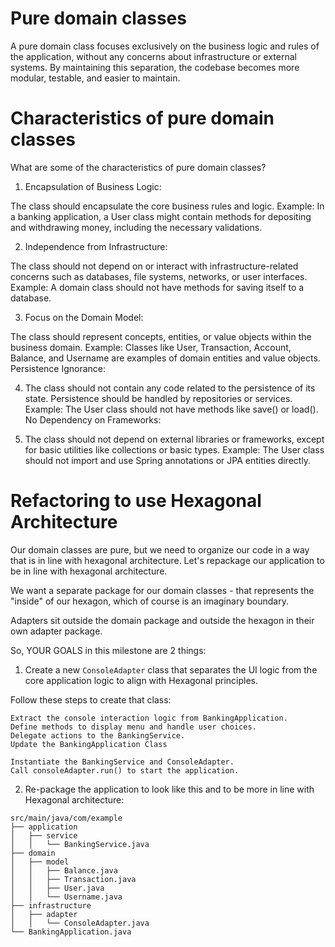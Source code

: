 # Pure domain classes
A pure domain class focuses exclusively on the business logic and rules of the application, without any concerns about infrastructure or external systems. 
By maintaining this separation, the codebase becomes more modular, testable, and easier to maintain.

# Characteristics of pure domain classes

What are some of the characteristics of pure domain classes?

1. Encapsulation of Business Logic:

The class should encapsulate the core business rules and logic.
Example: In a banking application, a User class might contain methods for depositing and withdrawing money, including the necessary validations.

2. Independence from Infrastructure:

The class should not depend on or interact with infrastructure-related concerns such as databases, file systems, networks, or user interfaces.
Example: A domain class should not have methods for saving itself to a database.

3. Focus on the Domain Model:

The class should represent concepts, entities, or value objects within the business domain.
Example: Classes like User, Transaction, Account, Balance, and Username are examples of domain entities and value objects.
Persistence Ignorance:

4. The class should not contain any code related to the persistence of its state. Persistence should be handled by repositories or services.
Example: The User class should not have methods like save() or load().
No Dependency on Frameworks:

5. The class should not depend on external libraries or frameworks, except for basic utilities like collections or basic types.
Example: The User class should not import and use Spring annotations or JPA entities directly.

# Refactoring to use Hexagonal Architecture

Our domain classes are pure, but we need to organize our code in a way that is in line with hexagonal architecture.  Let's repackage our application to be in line with hexagonal architecture.

We want a separate package for our domain classes - that represents the "inside" of our hexagon, which of course is an imaginary boundary.

Adapters sit outside the domain package and outside the hexagon in their own adapter package.

So, YOUR GOALS in this milestone are  2 things:

1. Create a new `ConsoleAdapter` class that separates the UI logic from the core application logic to align with Hexagonal principles.

Follow these steps to create that class:

```
Extract the console interaction logic from BankingApplication.
Define methods to display menu and handle user choices.
Delegate actions to the BankingService.
Update the BankingApplication Class

Instantiate the BankingService and ConsoleAdapter.
Call consoleAdapter.run() to start the application.
```

2. Re-package the application to look like this and to be more in line with Hexagonal architecture:

```
src/main/java/com/example
├── application
│   ├── service
│   │   └── BankingService.java
├── domain
│   ├── model
│   │   ├── Balance.java
│   │   ├── Transaction.java
│   │   ├── User.java
│   │   └── Username.java
├── infrastructure
│   ├── adapter
│   │   └── ConsoleAdapter.java
└── BankingApplication.java

```








